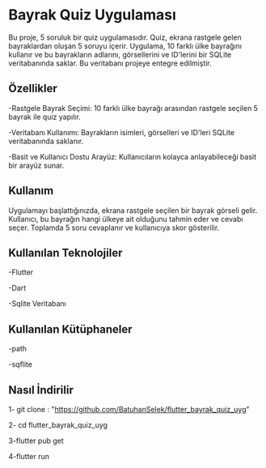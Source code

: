 # Bayrak Quiz Uygulaması

Bu proje, 5 soruluk bir quiz uygulamasıdır. Quiz, ekrana rastgele gelen bayraklardan oluşan 5 soruyu içerir. Uygulama, 10 farklı ülke bayrağını kullanır ve bu bayrakların adlarını, görsellerini ve ID'lerini bir SQLite veritabanında saklar. Bu veritabanı projeye entegre edilmiştir.

## Özellikler
-Rastgele Bayrak Seçimi: 10 farklı ülke bayrağı arasından rastgele seçilen 5 bayrak ile quiz yapılır.

-Veritabanı Kullanımı: Bayrakların isimleri, görselleri ve ID'leri SQLite veritabanında saklanır.

-Basit ve Kullanıcı Dostu Arayüz: Kullanıcıların kolayca anlayabileceği basit bir arayüz sunar.

## Kullanım
Uygulamayı başlattığınızda, ekrana rastgele seçilen bir bayrak görseli gelir. Kullanıcı, bu bayrağın hangi ülkeye ait olduğunu tahmin eder ve cevabı seçer. Toplamda 5 soru cevaplanır ve kullanıcıya skor gösterilir.

## Kullanılan Teknolojiler
-Flutter

-Dart

-Sqlite Veritabanı

## Kullanılan Kütüphaneler
-path

-sqflite

## Nasıl İndirilir

1- git clone : "https://github.com/BatuhanSelek/flutter_bayrak_quiz_uyg"

2- cd flutter_bayrak_quiz_uyg

3-flutter pub get

4-flutter run